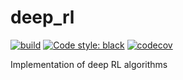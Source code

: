 # deep_rl

[![build](https://github.com/qgallouedec/deep_rl/actions/workflows/build.yml/badge.svg)](https://github.com/qgallouedec/deep_rl/actions/workflows/build.yml)
[![Code style: black](https://img.shields.io/badge/code%20style-black-000000.svg)](https://github.com/psf/black)
[![codecov](https://codecov.io/gh/qgallouedec/deep_rl/branch/main/graph/badge.svg?token=tCLRWHpo2L)](https://codecov.io/gh/qgallouedec/deep_rl)

Implementation of deep RL algorithms
